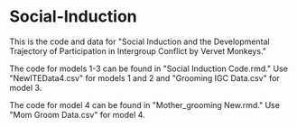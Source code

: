 # Social-Induction
This is the code and data for "Social Induction and the Developmental Trajectory of Participation in Intergroup Conflict by Vervet Monkeys." 

The code for models 1-3 can be found in "Social Induction Code.rmd." Use "NewITEData4.csv" for models 1 and 2 and "Grooming IGC Data.csv" for model 3. 

The code for model 4 can be found in "Mother_grooming New.rmd." Use "Mom Groom Data.csv" for model 4. 
